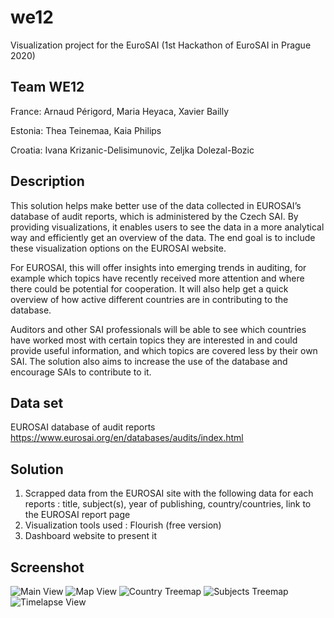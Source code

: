 # we12
Visualization project for the EuroSAI (1st Hackathon of EuroSAI in Prague 2020)

## Team WE12
France: Arnaud Périgord, Maria Heyaca, Xavier Bailly

Estonia: Thea Teinemaa, Kaia Philips

Croatia: Ivana Krizanic-Delisimunovic, Zeljka Dolezal-Bozic 

## Description
This solution helps make better use of the data collected in EUROSAI’s database of audit reports, which is administered by the Czech SAI. By providing visualizations, it enables users to see the data in a more analytical way and efficiently get an overview of the data. The end goal is to include these visualization options on the EUROSAI website.

For EUROSAI, this will offer insights into emerging trends in auditing, for example which topics have recently received more attention and where there could be potential for cooperation.  It will also help get a quick overview of how active different countries are in contributing to the database.

Auditors and other SAI professionals will be able to see which countries have worked most with certain topics they are interested in and could provide useful information, and which topics are covered less by their own SAI.
The solution also aims to increase the use of the database and encourage SAIs to contribute to it.

## Data set
EUROSAI database of audit reports 
https://www.eurosai.org/en/databases/audits/index.html 

## Solution
1. Scrapped data from the EUROSAI site with the following data for each reports : title, subject(s), year of publishing, country/countries, link to the EUROSAI report page
2. Visualization tools used : Flourish (free version)
3. Dashboard website to present it

## Screenshot
![Main View](https://github.com/aperigord/we12/tree/master/Screenshot/main_view.png)
![Map View](https://github.com/aperigord/we12/tree/master/Screenshot/map_view.png)
![Country Treemap](https://github.com/aperigord/we12/tree/master/Screenshot/country_treemap.png)
![Subjects Treemap](https://github.com/aperigord/we12/tree/master/Screenshot/subject_treemap.png)
![Timelapse View](https://github.com/aperigord/we12/tree/master/Screenshot/timelapse_view.png)
